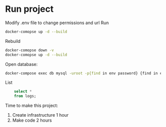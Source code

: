 # Run project

Modify .env file to change permissions and url
Run

```bash
docker-comopse up -d --build
```

Rebuild

```bash
docker-comopse down -v
docker-comopse up -d --build
```

Open database:

```bash
docker-compose exec db mysql -uroot -p{find in env password} {find in env database name}
```

List

```sql
    select *
    from logs;
```

Time to make this project:

1. Create infrastructure 1 hour
2. Make code 2 hours



